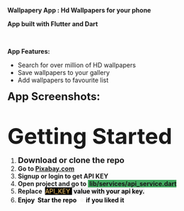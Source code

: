 <p><strong>Wallpapery App : Hd Wallpapers for your phone</strong></p>
<p><strong>App built with Flutter and Dart &nbsp;</strong></p>
<p>
  <br>
</p>
<p><strong>App Features:</strong></p>
<ul>
  <li>Search for over million of HD wallpapers</li>
  <li>Save wallpapers to your gallery</li>
  <li>Add wallpapers to favourite list</li>
</ul>
<p><span style="font-size: 
      24px;"><strong>App Screenshots:</strong></span></p>
<p><span style="font-size: 
      24px;"></span>
  <br>
</p>
<p><strong><span style="font-size: 
      50px;">Getting Started</span></strong></p>
<ol>
  <li><strong><span style="font-size: 18px;">Download or clone the repo</span></strong></li>
  <li><strong>Go to 
      <a href="//Pixabay.com">Pixabay.com</a>
    </strong></li>
  <li><strong>Signup or login to get API KEY</strong></li>
  <li><strong>Open project and go to <span style="background-color: rgb(65, 168, 95);">&nbsp;lib/services/api_service.dart</span></strong></li>
  <li><strong>Replace &nbsp;</strong><span style="color: rgb(255, 203, 107); background-color: rgb(0, 0, 0);">API_KEY&nbsp;</span><span style="color: rgb(255, 203, 107); background-color: rgb(239, 239, 239);">&nbsp;</span><span style="color: rgb(0, 0, 0); background-color: rgb(239, 239, 239);"><strong>value&nbsp;</strong><strong>with your api key.</strong></span></li>
  <li><span style="color: rgb(0, 0, 0); background-color: rgb(255, 255, 255);"><strong>Enjoy &nbsp;Star the repo &nbsp;</strong></span><strong><span style="color: rgb(232, 231, 227); font-family: &quot;apple color emoji&quot;, &quot;segoe ui emoji&quot;, &quot;noto color emoji&quot;, &quot;android emoji&quot;, emojisymbols, &quot;emojione mozilla&quot;, &quot;twemoji mozilla&quot;, &quot;segoe ui symbol&quot;; font-size: 16px; font-style: normal; font-variant-ligatures: normal; font-variant-caps: normal; font-weight: 400; letter-spacing: normal; orphans: 2; text-align: left; text-indent: 0px; text-transform: none; white-space: normal; widows: 2; word-spacing: 0px; -webkit-text-stroke-width: 0px; text-decoration-style: initial; text-decoration-color: initial; float: none; display: inline !important;;background-color: rgb(255, 255, 255);">⭐</span><span style="background-color: rgb(255, 255, 255);">&nbsp;</span></strong><span style="color: rgb(0, 0, 0); background-color: rgb(255, 255, 255);"><strong>if you liked it</strong></span></li>
</ol>
<p>
  <br>
</p>
